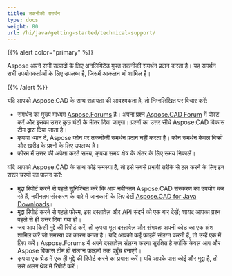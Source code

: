 ```yaml
---
title: तकनीकी समर्थन
type: docs
weight: 80
url: /hi/java/getting-started/technical-support/
---
```


{{% alert color="primary" %}}

Aspose अपने सभी उत्पादों के लिए अनलिमिटेड मुफ्त तकनीकी समर्थन प्रदान करता है। यह समर्थन सभी उपयोगकर्ताओं के लिए उपलब्ध है, जिसमें आकलन भी शामिल है।

{{% /alert %}}

यदि आपको Aspose.CAD के साथ सहायता की आवश्यकता है, तो निम्नलिखित पर विचार करें:

- समर्थन का मुख्य माध्यम [Aspose.Forums](https://forum.aspose.com/) है। अपना प्रश्न [Aspose.CAD Forum](https://forum.aspose.com/c/cad/19) में पोस्ट करें और इसका उत्तर कुछ घंटों के भीतर दिया जाएगा। प्रश्नों का उत्तर सीधे Aspose.CAD विकास टीम द्वारा दिया जाता है।
- कृपया ध्यान दें, Aspose फोन पर तकनीकी समर्थन प्रदान नहीं करता है। फोन समर्थन केवल बिक्री और खरीद के प्रश्नों के लिए उपलब्ध है।
- फोरम में उत्तर की अपेक्षा करते समय, कृपया समय क्षेत्र के अंतर के लिए समय निकालें।

यदि आपको Aspose.CAD के साथ कोई समस्या है, तो इसे सबसे प्रभावी तरीके से हल करने के लिए इन सरल चरणों का पालन करें:

- मुद्दा रिपोर्ट करने से पहले सुनिश्चित करें कि आप नवीनतम Aspose.CAD संस्करण का उपयोग कर रहे हैं, नवीनतम संस्करण के बारे में जानकारी के लिए देखें [Aspose.CAD for Java Downloads](https://releases.aspose.com/java/repo/com/aspose/aspose-cad/)।
- मुद्दा रिपोर्ट करने से पहले फोरम, इस दस्तावेज़ और API संदर्भ को एक बार देखें; शायद आपका प्रश्न पहले से ही उत्तर दिया गया हो।
- जब आप किसी मुद्दे की रिपोर्ट करें, तो कृपया मूल दस्तावेज़ और संभवतः अपनी कोड का एक अंश शामिल करें जो समस्या का कारण बनता है। यदि आपको कई फ़ाइलें संलग्न करनी हैं, तो उन्हें एक में ज़िप करें। Aspose.Forums में अपने दस्तावेज़ संलग्न करना सुरक्षित है क्योंकि केवल आप और Aspose विकास टीम ही संलग्न फाइलों तक पहुँच बनाएंगे।
- कृपया एक थ्रेड में एक ही मुद्दे की रिपोर्ट करने का प्रयास करें। यदि आपके पास कोई और मुद्दा है, तो उसे अलग थ्रेड में रिपोर्ट करें।
